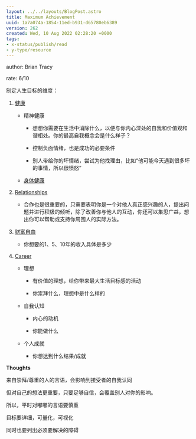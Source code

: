 ```yaml
---
layout: ../../layouts/BlogPost.astro
title: Maximum Achievement
uuid: 1a7a074a-1854-11ed-b931-d65780eb6389
version: 262
created: Wed, 10 Aug 2022 02:28:20 +0000
tags:
- x-status/publish/read
- y-type/resource
---
```


author: Brian Tracy

rate: 6/10

制定人生目标的维度：

1. [健康](Healthy.md) 

    - 精神健康 

        - 想想你需要在生活中消除什么，以便与你内心深处的自我和价值观和谐相处。你的最高自我概念会是什么样子？

        - 控制负面情绪，也是成功的必要条件

        - 别人带给你的坏情绪，尝试为他找理由，比如“他可能今天遇到很多坏的事情，所以很愤怒”

    - [身体健康](https://www.amplenote.com/notes/7ac968e2-1846-11ed-866a-5e3d8aa45f69) 

1. [Relationships](Relationships.md)  

    - 合作也是很重要的，只需要表明你是一个对他人真正感兴趣的人，提出问题并进行积极的倾听，除了改善你与他人的互动，你还可以集思广益，想出你可以帮助或支持你周围人的实际方法。

1. [财富自由](Financial.md) 

    - 你想要的1、5、10年的收入具体是多少

1. [Career](Career.md) 

    - 理想

        - 有价值的理想，给你带来最大生活目标感的活动

        - 你崇拜什么，理想中是什么样的

    - 自我认知

        - 内心的动机

        - 你能做什么

    - 个人成就

        - 你想达到什么结果/成就

**Thoughts**

来自崇拜/尊重的人的言语，会影响到接受者的自我认同

但对自己的想法更重要，只要足够自信，会覆盖别人对你的影响。

所以，平时对嘟嘟的言语要慎重

目标要详细，可量化，可视化

同时也要列出必须要解决的障碍